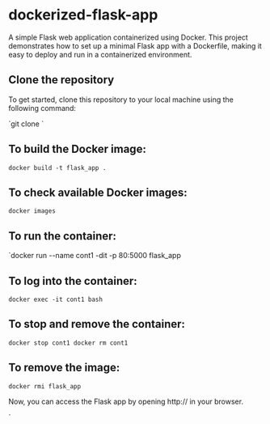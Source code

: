 # dockerized-flask-app
A simple Flask web application containerized using Docker. This project demonstrates how to set up a minimal Flask app with a Dockerfile, making it easy to deploy and run in a containerized environment.

## Clone the repository
<p>To get started, clone this repository to your local machine using the following command:</p>
`git clone <repo link>`

## To build the Docker image:

`docker build -t flask_app .`

## To check available Docker images:

`docker images`

## To run the container:

`docker run --name cont1 -dit -p 80:5000 flask_app

## To log into the container:

`docker exec -it cont1 bash`

## To stop and remove the container:

`docker stop cont1
docker rm cont1`

## To remove the image:
`docker rmi flask_app`

Now, you can access the Flask app by opening http://<your-server-ip> in your browser.

`


